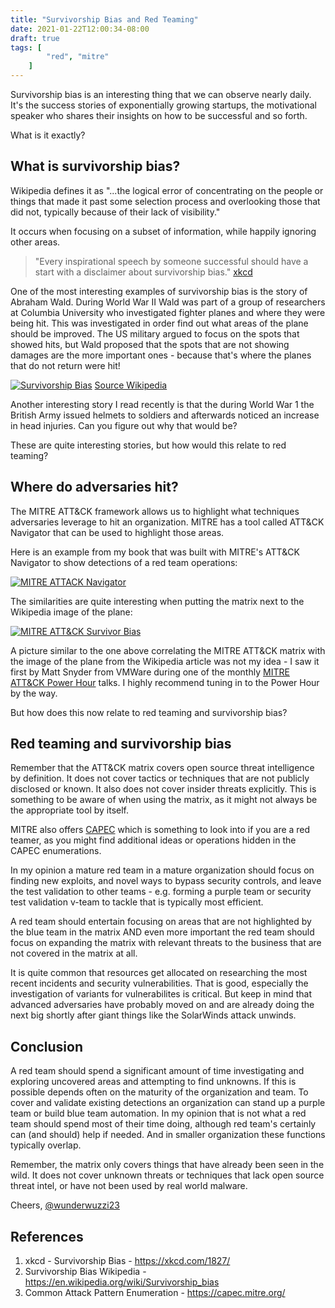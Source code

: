 ```yaml
---
title: "Survivorship Bias and Red Teaming"
date: 2021-01-22T12:00:34-08:00
draft: true
tags: [
        "red", "mitre"
    ]
---
```


Survivorship bias is an interesting thing that we can observe nearly daily. It's the success stories of exponentially growing startups, the motivational speaker who shares their insights on how to be successful and so forth. 

What is it exactly?

## What is survivorship bias?

Wikipedia defines it as "...the logical error of concentrating on the people or things that made it past some selection process and overlooking those that did not, typically because of their lack of visibility." 

It occurs when focusing on a subset of information, while happily ignoring other areas. 

> "Every inspirational speech by someone successful should have a start with a disclaimer about survivorship bias." [xkcd](https://xkcd.com/1827/)


One of the most interesting examples of survivorship bias is the story of Abraham Wald. During World War II Wald was part of a group of researchers at Columbia University who investigated fighter planes and where they were being hit. This was investigated in order find out what areas of the plane should be improved. The US military argued to focus on the spots that showed hits, but Wald proposed that the spots that are not showing damages are the more important ones - because that's where the planes that do not return were hit!

[![Survivorship Bias](/blog/images/2021/survivor.png)](/blog/images/2021/survivor.png)
[Source Wikipedia](https://en.wikipedia.org/wiki/Survivorship_bias)

Another interesting story I read recently is that the during World War 1 the British Army issued helmets to soldiers and afterwards noticed an increase in head injuries. Can you figure out why that would be?

These are quite interesting stories, but how would this relate to red teaming?

## Where do adversaries hit?

The MITRE ATT&CK framework allows us to highlight what techniques adversaries leverage to hit an organization. MITRE has a tool called ATT&CK Navigator that can be used to highlight those areas. 

Here is an example from my book that was built with MITRE's ATT&CK Navigator to show detections of a red team operations:

[![MITRE ATTACK Navigator](/blog/images/2021/attack-navigator.png)](/blog/images/2021/attack-navigator.png)

The similarities are quite interesting when putting the matrix next to the Wikipedia image of the plane:

[![MITRE ATT&CK Survivor Bias](/blog/images/2021/mitre-attack-survivorship-bias.png)](/blog/images/2021/mitre-attack-survivorship-bias.png)

A picture similar to the one above correlating the MITRE ATT&CK matrix with the image of the plane from the Wikipedia article was not my idea - I saw it first by Matt Snyder from VMWare during one of the monthly [MITRE ATT&CK Power Hour](https://www.mitre.org/attackcon) talks. I highly recommend tuning in to the Power Hour by the way.

But how does this now relate to red teaming and survivorship bias?

## Red teaming and survivorship bias

Remember that the ATT&CK matrix covers open source threat intelligence by definition. It does not cover tactics or  techniques that are not publicly disclosed or known. It also does not cover insider threats explicitly. This is something to be aware of when using the matrix, as it might not always be the appropriate tool by itself.

MITRE also offers [CAPEC](https://capec.mitre.org/) which is something to look into if you are a red teamer, as you might find additional ideas or operations hidden in the CAPEC enumerations.

In my opinion a mature red team in a mature organization should focus on finding new exploits, and novel ways to bypass security controls, and leave the test validation to other teams - e.g. forming a purple team or security test validation v-team to tackle that is typically most efficient.

A red team should entertain focusing on areas that are not highlighted by the blue team in the matrix AND even more important the red team should focus on expanding the matrix with relevant threats to the business that are not covered in the matrix at all.

It is quite common that resources get allocated on researching the most recent incidents and security vulnerabilities. That is good, especially the investigation of variants for vulnerabilites is critical. But keep in mind that advanced adversaries have probably moved on and are already doing the next big shortly after giant things like the SolarWinds attack unwinds.

## Conclusion

A red team should spend a significant amount of time investigating and exploring uncovered areas and attempting to find unknowns. If this is possible depends often on the maturity of the organization and team. To cover and validate existing detections an organization can stand up a purple team or build blue team automation. In my opinion that is not what a red team should spend most of their time doing, although red team's certainly can (and should) help if needed. And in smaller organization these functions typically overlap.

Remember, the matrix only covers things that have already been seen in the wild. It does not cover unknown threats or techniques that lack open source threat intel, or have not been used by real world malware.


Cheers, 
[@wunderwuzzi23](https://twitter.com/wunderwuzzi23)

## References

1. xkcd - Survivorship Bias - https://xkcd.com/1827/
1. Survivorship Bias Wikipedia - https://en.wikipedia.org/wiki/Survivorship_bias
1. Common Attack Pattern Enumeration - https://capec.mitre.org/